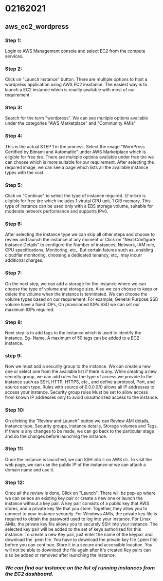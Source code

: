 # 02162021
## aws_ec2_wordpress

### Step 1:
Login to AWS Management console and select EC2 from the compute services.

### Step 2:
Click on "Launch Instance" button. There are multiple options to host a wordpress application using AWS EC2 insstance. The easiest way is to launch a EC2 instance which is readily available with most of our requirement.

### Step 3:
Search for the term "wordpress". We can see multiple options available under the categories "AWS Marketplace" and "Community AMIs"

### Step 4:
This is the actual STEP 1 in the process. Select the image "WordPress Certified by Bitnami and Automattic" under AWS Marketplace which is eligible for free tire. There are multiple options available under free tire we can choose which is more suitable for our requirement. After selecting the required image, we can see a page which lists all the available instance types with the cost.

### Step 5:
Click on "Continue" to select the type of instance required. *t2.micro* is eligible for free tire which includes 1 virutal CPU unit, 1 GiB memory. This type of instance can be used only with a EBS storage volume, suitable for moderate network performance and supports IPv6.

### Step 6:
After selecting the instance type we can skip all other steps and choose to review and launch the instance at any moment or Click on "Next:Configure Instance Details" to configure the Number of instances, Network, IAM role, CPU specifications, Monitoring, etc,. But certain fatures such as, enabling cloudflar monitoring, choosing a dedicated tenancy, etc,. may incurr additional charges.

### Step 7:
On the next step, we can add a storage for the instance where we can choose the type of volume and storage size. Also we can choose to keep or delete the volume when the instance is terminated. We can choose the volume types based on our requirement. For example, General Purpose SSD volume have a fixed IOPs, On provisioned IOPs SSD we can set our maximum IOPs required. 

### Step 8:
Next step is to add tags to the instance which is used to identify the instance. Eg- Name. A maximum of 50 tags can be added to a EC2 instance.

### step 9:
Now we must add a security group to the instance. We can create a new one or select one from the available list if there is any. While creating a new security group, we can add rules for the type of access we provide to the instance such as SSH, HTTP, HTTPS, etc., and define a protocol, Port, and source each type. Rules with source of 0.0.0.0/0 allows all IP addresses to access your instance. Security group rules Must be set to allow access from known IP addresses only to avoid unauthorized access to the instance.

### Step 10:
On clicking the "Review and Launch" button we can Review AMI details, Instance type, Security groups, Instance details, Storage volumes and Tags. If there is any changes to be made, we can go back to the particular stage and do the changes before launching the instance.

### Step 11:
Once the instance is launched, we can SSH into it on AWS cli. To visit the web page, we can use the public IP of the instance or we can attach a domain name and use it.

### Step 12:
Once all the review is done, Click on "Launch". There will be pop-up where we can selece an existing key pair or create a new one or launch the instance without a key pair. A key pair consists of a public key that AWS stores, and a private key file that you store. Together, they allow you to connect to your instance securely. For Windows AMIs, the private key file is required to obtain the password used to log into your instance. For Linux AMIs, the private key file allows you to securely SSH into your instance. The selected key pair will be added to the set of keys authorized for this instance. To create a new Key pair, just enter the name of the keypair and download the .pem file. You have to download the private key file (.pem file) before you can continue. Store it in a secure and accessible location. You will not be able to download the file again after it's created Key pairs can also be added or removed after launching the instance.

### *We can find our instance on the list of running instances from the EC2 dashboard.*

